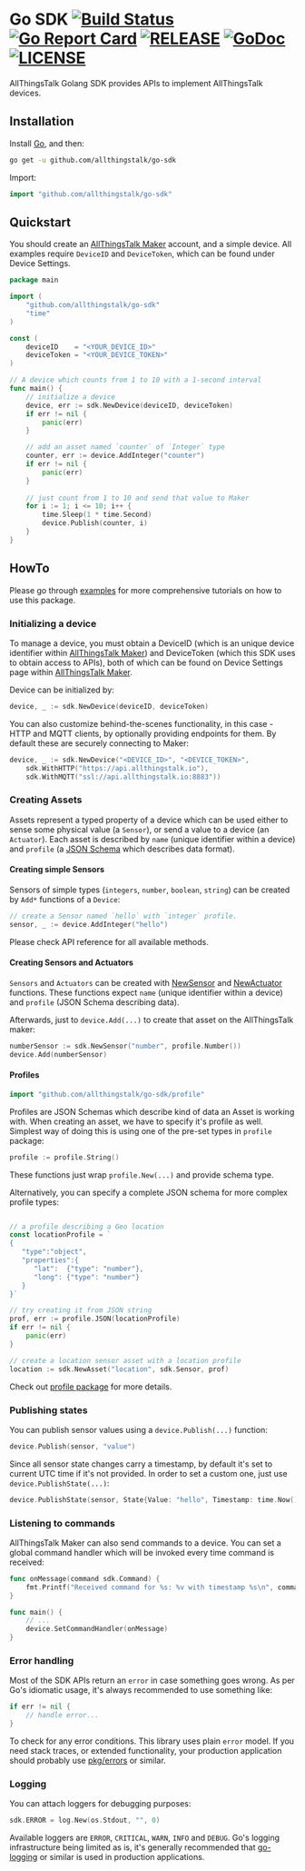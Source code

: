 # Go SDK [![Build Status](https://travis-ci.org/allthingstalk/go-sdk.svg?branch=master)](https://travis-ci.org/allthingstalk/go-sdk) [![Go Report Card](https://goreportcard.com/badge/github.com/allthingstalk/go-sdk)](https://goreportcard.com/report/github.com/allthingstalk/go-sdk) [![RELEASE](https://img.shields.io/github/release/allthingstalk/go-sdk.svg)](https://github.com/allthingstalk/go-sdk/releases/latest) [![GoDoc](https://godoc.org/github.com/allthingstalk/go-sdk?status.svg)](https://godoc.org/github.com/allthingstalk/go-sdk) [![LICENSE](https://img.shields.io/github/license/allthingstalk/go-sdk.svg)](LICENSE)

AllThingsTalk Golang SDK provides APIs to implement AllThingsTalk devices.

## Installation

Install [Go][5a0ab892], and then:

```bash
go get -u github.com/allthingstalk/go-sdk
```

Import:

```go
import "github.com/allthingstalk/go-sdk"
```

## Quickstart

You should create an [AllThingsTalk Maker][7447b4f9] account, and a simple device. All examples require `DeviceID` and `DeviceToken`, which can be found under Device Settings.

```go
package main

import (
	"github.com/allthingstalk/go-sdk"
	"time"
)

const (
	deviceID    = "<YOUR_DEVICE_ID>"
	deviceToken = "<YOUR_DEVICE_TOKEN>"
)

// A device which counts from 1 to 10 with a 1-second interval
func main() {
	// initialize a device
	device, err := sdk.NewDevice(deviceID, deviceToken)
	if err != nil {
		panic(err)
	}

	// add an asset named `counter` of `Integer` type
	counter, err := device.AddInteger("counter")
	if err != nil {
		panic(err)
	}
	
	// just count from 1 to 10 and send that value to Maker
	for i := 1; i <= 10; i++ {
		time.Sleep(1 * time.Second)
		device.Publish(counter, i)
	}
}
```

## HowTo

Please go through [examples][cfdc356c] for more comprehensive tutorials on how to use this package.

### Initializing a device

To manage a device, you must obtain a DeviceID (which is an unique device identifier within [AllThingsTalk Maker][7447b4f9]) and DeviceToken (which this SDK uses to obtain access to APIs), both of which can be found on Device Settings page within [AllThingsTalk Maker][7447b4f9].

Device can be initialized by:

```go
device, _ := sdk.NewDevice(deviceID, deviceToken)
```

You can also customize behind-the-scenes functionality, in this case - HTTP and MQTT clients, by optionally providing endpoints for them. By default these are securely connecting to Maker:

```go
device, _ := sdk.NewDevice("<DEVICE_ID>", "<DEVICE_TOKEN>", 
	sdk.WithHTTP("https://api.allthingstalk.io"),
	sdk.WithMQTT("ssl://api.allthingstalk.io:8883"))
```

### Creating Assets

Assets represent a typed property of a device which can be used either to sense some physical value (a `Sensor`), or send a value to a device (an `Actuator`). Each asset is described by `name` (unique identifier within a device) and `profile` (a [JSON Schema][61d54ea9] which describes data format).

#### Creating simple Sensors

Sensors of simple types (`integers`, `number`, `boolean`, `string`) can be created by `Add*` functions of a `Device`:

```go
// create a Sensor named `hello` with `integer` profile.
sensor, _ := device.AddInteger("hello")
```

Please check API reference for all available methods.

#### Creating Sensors and Actuators

`Sensors` and `Actuators` can be created with [NewSensor][1cb40ec7] and [NewActuator][db6f36c9] functions. These functions expect `name` (unique identifier within a device) and `profile` (JSON Schema describing data).

Afterwards, just to `device.Add(...)` to create that asset on the AllThingsTalk maker:

```go
numberSensor := sdk.NewSensor("number", profile.Number())
device.Add(numberSensor)
```

#### Profiles

```go
import "github.com/allthingstalk/go-sdk/profile"
```

Profiles are JSON Schemas which describe kind of data an Asset is working with. When creating an asset, we have to specify it's profile as well. Simplest way of doing this is using one of the pre-set types in `profile` package:

```go
profile := profile.String()
```

These functions just wrap `profile.New(...)` and provide schema type.

Alternatively, you can specify a complete JSON schema for more complex profile types:

```go

// a profile describing a Geo location
const locationProfile = `
{
   "type":"object",
   "properties":{
	  "lat":  {"type": "number"},
	  "long": {"type": "number"}
   }
}`

// try creating it from JSON string
prof, err := profile.JSON(locationProfile)
if err != nil {
	panic(err)
}

// create a location sensor asset with a location profile
location := sdk.NewAsset("location", sdk.Sensor, prof)
```

Check out [profile package][5d088019] for more details.

### Publishing states

You can publish sensor values using a `device.Publish(...)` function:

```go
device.Publish(sensor, "value")
```

Since all sensor state changes carry a timestamp, by default it's set to current UTC time if it's not provided. In order to set a custom one, just use `device.PublishState(...)`:

```go
device.PublishState(sensor, State{Value: "hello", Timestamp: time.Now().UTC()})
```

### Listening to commands

AllThingsTalk Maker can also send commands to a device. You can set a global command handler which will be invoked every time command is received:

```go
func onMessage(command sdk.Command) {
	fmt.Printf("Received command for %s: %v with timestamp %s\n", command.Name, command.Value, command.Timestamp)
}

func main() {
	// ...
	device.SetCommandHandler(onMessage)
}
```

### Error handling

Most of the SDK APIs return an `error` in case something goes wrong. As per Go's idiomatic usage, it's always recommended to use something like:

```go
if err != nil {
	// handle error...
}
```

To check for any error conditions. This library uses plain `error` model. If you need stack traces, or extended functionality, your production application should probably use [pkg/errors][2f9b8fc1] or similar.

### Logging

You can attach loggers for debugging purposes:

```go
sdk.ERROR = log.New(os.Stdout, "", 0)
```

Available loggers are `ERROR`, `CRITICAL`, `WARN`, `INFO` and `DEBUG`. Go's logging infrastructure being limited as is, it's generally recommended that [go-logging][5f643e4e] or similar is used in production applications.

[1cb40ec7]: https://godoc.org/github.com/allthingstalk/go-sdk/#NewSensor "NewSensor"
[2f9b8fc1]: https://github.com/pkg/errors "pkg/errors"
[5a0ab892]: https://golang.org/doc/install "Go"
[5d088019]: https://godoc.org/github.com/github.com/allthingstalk/go-sdk/profile "profile package"
[5f643e4e]: https://github.com/op/go-logging "go-logging"
[61d54ea9]: http://json-schema.org/ "JSON Schema"
[7447b4f9]: https://maker.allthingstalk.com "AllThingsTalk Maker"
[cfdc356c]: examples/ "examples"
[db6f36c9]: https://godoc.org/github.com/allthingstalk/go-sdk/#NewActuator "NewActuator"
